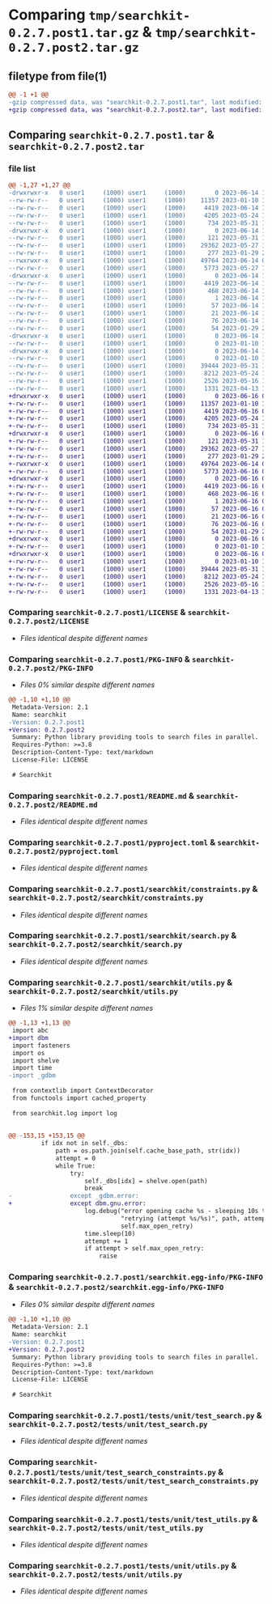 # Comparing `tmp/searchkit-0.2.7.post1.tar.gz` & `tmp/searchkit-0.2.7.post2.tar.gz`

## filetype from file(1)

```diff
@@ -1 +1 @@
-gzip compressed data, was "searchkit-0.2.7.post1.tar", last modified: Wed Jun 14 12:03:48 2023, max compression
+gzip compressed data, was "searchkit-0.2.7.post2.tar", last modified: Fri Jun 16 09:31:00 2023, max compression
```

## Comparing `searchkit-0.2.7.post1.tar` & `searchkit-0.2.7.post2.tar`

### file list

```diff
@@ -1,27 +1,27 @@
-drwxrwxr-x   0 user1     (1000) user1     (1000)        0 2023-06-14 12:03:48.205274 searchkit-0.2.7.post1/
--rw-rw-r--   0 user1     (1000) user1     (1000)    11357 2023-01-10 10:19:33.000000 searchkit-0.2.7.post1/LICENSE
--rw-rw-r--   0 user1     (1000) user1     (1000)     4419 2023-06-14 12:03:48.205274 searchkit-0.2.7.post1/PKG-INFO
--rw-rw-r--   0 user1     (1000) user1     (1000)     4205 2023-05-24 13:53:26.000000 searchkit-0.2.7.post1/README.md
--rw-rw-r--   0 user1     (1000) user1     (1000)      734 2023-05-31 12:54:07.000000 searchkit-0.2.7.post1/pyproject.toml
-drwxrwxr-x   0 user1     (1000) user1     (1000)        0 2023-06-14 12:03:48.205274 searchkit-0.2.7.post1/searchkit/
--rw-rw-r--   0 user1     (1000) user1     (1000)      121 2023-05-31 12:54:07.000000 searchkit-0.2.7.post1/searchkit/__init__.py
--rw-rw-r--   0 user1     (1000) user1     (1000)    29362 2023-05-27 14:47:28.000000 searchkit-0.2.7.post1/searchkit/constraints.py
--rw-rw-r--   0 user1     (1000) user1     (1000)      277 2023-01-29 21:35:16.000000 searchkit-0.2.7.post1/searchkit/log.py
--rwxrwxr-x   0 user1     (1000) user1     (1000)    49764 2023-06-14 08:31:14.000000 searchkit-0.2.7.post1/searchkit/search.py
--rw-rw-r--   0 user1     (1000) user1     (1000)     5773 2023-05-27 14:47:28.000000 searchkit-0.2.7.post1/searchkit/utils.py
-drwxrwxr-x   0 user1     (1000) user1     (1000)        0 2023-06-14 12:03:48.205274 searchkit-0.2.7.post1/searchkit.egg-info/
--rw-rw-r--   0 user1     (1000) user1     (1000)     4419 2023-06-14 12:03:48.000000 searchkit-0.2.7.post1/searchkit.egg-info/PKG-INFO
--rw-rw-r--   0 user1     (1000) user1     (1000)      468 2023-06-14 12:03:48.000000 searchkit-0.2.7.post1/searchkit.egg-info/SOURCES.txt
--rw-rw-r--   0 user1     (1000) user1     (1000)        1 2023-06-14 12:03:48.000000 searchkit-0.2.7.post1/searchkit.egg-info/dependency_links.txt
--rw-rw-r--   0 user1     (1000) user1     (1000)       57 2023-06-14 12:03:48.000000 searchkit-0.2.7.post1/searchkit.egg-info/requires.txt
--rw-rw-r--   0 user1     (1000) user1     (1000)       21 2023-06-14 12:03:48.000000 searchkit-0.2.7.post1/searchkit.egg-info/top_level.txt
--rw-rw-r--   0 user1     (1000) user1     (1000)       76 2023-06-14 12:03:48.205274 searchkit-0.2.7.post1/setup.cfg
--rw-rw-r--   0 user1     (1000) user1     (1000)       54 2023-01-29 21:35:16.000000 searchkit-0.2.7.post1/setup.py
-drwxrwxr-x   0 user1     (1000) user1     (1000)        0 2023-06-14 12:03:48.205274 searchkit-0.2.7.post1/tests/
--rw-rw-r--   0 user1     (1000) user1     (1000)        0 2023-01-10 10:25:51.000000 searchkit-0.2.7.post1/tests/__init__.py
-drwxrwxr-x   0 user1     (1000) user1     (1000)        0 2023-06-14 12:03:48.205274 searchkit-0.2.7.post1/tests/unit/
--rw-rw-r--   0 user1     (1000) user1     (1000)        0 2023-01-10 10:25:51.000000 searchkit-0.2.7.post1/tests/unit/__init__.py
--rw-rw-r--   0 user1     (1000) user1     (1000)    39444 2023-05-31 12:54:07.000000 searchkit-0.2.7.post1/tests/unit/test_search.py
--rw-rw-r--   0 user1     (1000) user1     (1000)     8212 2023-05-24 11:46:12.000000 searchkit-0.2.7.post1/tests/unit/test_search_constraints.py
--rw-rw-r--   0 user1     (1000) user1     (1000)     2526 2023-05-16 10:48:26.000000 searchkit-0.2.7.post1/tests/unit/test_utils.py
--rw-rw-r--   0 user1     (1000) user1     (1000)     1331 2023-04-13 19:54:24.000000 searchkit-0.2.7.post1/tests/unit/utils.py
+drwxrwxr-x   0 user1     (1000) user1     (1000)        0 2023-06-16 09:31:00.976770 searchkit-0.2.7.post2/
+-rw-rw-r--   0 user1     (1000) user1     (1000)    11357 2023-01-10 10:19:33.000000 searchkit-0.2.7.post2/LICENSE
+-rw-rw-r--   0 user1     (1000) user1     (1000)     4419 2023-06-16 09:31:00.976770 searchkit-0.2.7.post2/PKG-INFO
+-rw-rw-r--   0 user1     (1000) user1     (1000)     4205 2023-05-24 13:53:26.000000 searchkit-0.2.7.post2/README.md
+-rw-rw-r--   0 user1     (1000) user1     (1000)      734 2023-05-31 12:54:07.000000 searchkit-0.2.7.post2/pyproject.toml
+drwxrwxr-x   0 user1     (1000) user1     (1000)        0 2023-06-16 09:31:00.976770 searchkit-0.2.7.post2/searchkit/
+-rw-rw-r--   0 user1     (1000) user1     (1000)      121 2023-05-31 12:54:07.000000 searchkit-0.2.7.post2/searchkit/__init__.py
+-rw-rw-r--   0 user1     (1000) user1     (1000)    29362 2023-05-27 14:47:28.000000 searchkit-0.2.7.post2/searchkit/constraints.py
+-rw-rw-r--   0 user1     (1000) user1     (1000)      277 2023-01-29 21:35:16.000000 searchkit-0.2.7.post2/searchkit/log.py
+-rwxrwxr-x   0 user1     (1000) user1     (1000)    49764 2023-06-14 08:31:14.000000 searchkit-0.2.7.post2/searchkit/search.py
+-rw-rw-r--   0 user1     (1000) user1     (1000)     5773 2023-06-16 09:26:43.000000 searchkit-0.2.7.post2/searchkit/utils.py
+drwxrwxr-x   0 user1     (1000) user1     (1000)        0 2023-06-16 09:31:00.976770 searchkit-0.2.7.post2/searchkit.egg-info/
+-rw-rw-r--   0 user1     (1000) user1     (1000)     4419 2023-06-16 09:31:00.000000 searchkit-0.2.7.post2/searchkit.egg-info/PKG-INFO
+-rw-rw-r--   0 user1     (1000) user1     (1000)      468 2023-06-16 09:31:00.000000 searchkit-0.2.7.post2/searchkit.egg-info/SOURCES.txt
+-rw-rw-r--   0 user1     (1000) user1     (1000)        1 2023-06-16 09:31:00.000000 searchkit-0.2.7.post2/searchkit.egg-info/dependency_links.txt
+-rw-rw-r--   0 user1     (1000) user1     (1000)       57 2023-06-16 09:31:00.000000 searchkit-0.2.7.post2/searchkit.egg-info/requires.txt
+-rw-rw-r--   0 user1     (1000) user1     (1000)       21 2023-06-16 09:31:00.000000 searchkit-0.2.7.post2/searchkit.egg-info/top_level.txt
+-rw-rw-r--   0 user1     (1000) user1     (1000)       76 2023-06-16 09:31:00.976770 searchkit-0.2.7.post2/setup.cfg
+-rw-rw-r--   0 user1     (1000) user1     (1000)       54 2023-01-29 21:35:16.000000 searchkit-0.2.7.post2/setup.py
+drwxrwxr-x   0 user1     (1000) user1     (1000)        0 2023-06-16 09:31:00.976770 searchkit-0.2.7.post2/tests/
+-rw-rw-r--   0 user1     (1000) user1     (1000)        0 2023-01-10 10:25:51.000000 searchkit-0.2.7.post2/tests/__init__.py
+drwxrwxr-x   0 user1     (1000) user1     (1000)        0 2023-06-16 09:31:00.976770 searchkit-0.2.7.post2/tests/unit/
+-rw-rw-r--   0 user1     (1000) user1     (1000)        0 2023-01-10 10:25:51.000000 searchkit-0.2.7.post2/tests/unit/__init__.py
+-rw-rw-r--   0 user1     (1000) user1     (1000)    39444 2023-05-31 12:54:07.000000 searchkit-0.2.7.post2/tests/unit/test_search.py
+-rw-rw-r--   0 user1     (1000) user1     (1000)     8212 2023-05-24 11:46:12.000000 searchkit-0.2.7.post2/tests/unit/test_search_constraints.py
+-rw-rw-r--   0 user1     (1000) user1     (1000)     2526 2023-05-16 10:48:26.000000 searchkit-0.2.7.post2/tests/unit/test_utils.py
+-rw-rw-r--   0 user1     (1000) user1     (1000)     1331 2023-04-13 19:54:24.000000 searchkit-0.2.7.post2/tests/unit/utils.py
```

### Comparing `searchkit-0.2.7.post1/LICENSE` & `searchkit-0.2.7.post2/LICENSE`

 * *Files identical despite different names*

### Comparing `searchkit-0.2.7.post1/PKG-INFO` & `searchkit-0.2.7.post2/PKG-INFO`

 * *Files 0% similar despite different names*

```diff
@@ -1,10 +1,10 @@
 Metadata-Version: 2.1
 Name: searchkit
-Version: 0.2.7.post1
+Version: 0.2.7.post2
 Summary: Python library providing tools to search files in parallel.
 Requires-Python: >=3.8
 Description-Content-Type: text/markdown
 License-File: LICENSE
 
 # Searchkit
```

### Comparing `searchkit-0.2.7.post1/README.md` & `searchkit-0.2.7.post2/README.md`

 * *Files identical despite different names*

### Comparing `searchkit-0.2.7.post1/pyproject.toml` & `searchkit-0.2.7.post2/pyproject.toml`

 * *Files identical despite different names*

### Comparing `searchkit-0.2.7.post1/searchkit/constraints.py` & `searchkit-0.2.7.post2/searchkit/constraints.py`

 * *Files identical despite different names*

### Comparing `searchkit-0.2.7.post1/searchkit/search.py` & `searchkit-0.2.7.post2/searchkit/search.py`

 * *Files identical despite different names*

### Comparing `searchkit-0.2.7.post1/searchkit/utils.py` & `searchkit-0.2.7.post2/searchkit/utils.py`

 * *Files 1% similar despite different names*

```diff
@@ -1,13 +1,13 @@
 import abc
+import dbm
 import fasteners
 import os
 import shelve
 import time
-import _gdbm
 
 from contextlib import ContextDecorator
 from functools import cached_property
 
 from searchkit.log import log
 
 
@@ -153,15 +153,15 @@
         if idx not in self._dbs:
             path = os.path.join(self.cache_base_path, str(idx))
             attempt = 0
             while True:
                 try:
                     self._dbs[idx] = shelve.open(path)
                     break
-                except _gdbm.error:
+                except dbm.gnu.error:
                     log.debug("error opening cache %s - sleeping 10s then "
                               "retrying (attempt %s/%s)", path, attempt,
                               self.max_open_retry)
                     time.sleep(10)
                     attempt += 1
                     if attempt > self.max_open_retry:
                         raise
```

### Comparing `searchkit-0.2.7.post1/searchkit.egg-info/PKG-INFO` & `searchkit-0.2.7.post2/searchkit.egg-info/PKG-INFO`

 * *Files 0% similar despite different names*

```diff
@@ -1,10 +1,10 @@
 Metadata-Version: 2.1
 Name: searchkit
-Version: 0.2.7.post1
+Version: 0.2.7.post2
 Summary: Python library providing tools to search files in parallel.
 Requires-Python: >=3.8
 Description-Content-Type: text/markdown
 License-File: LICENSE
 
 # Searchkit
```

### Comparing `searchkit-0.2.7.post1/tests/unit/test_search.py` & `searchkit-0.2.7.post2/tests/unit/test_search.py`

 * *Files identical despite different names*

### Comparing `searchkit-0.2.7.post1/tests/unit/test_search_constraints.py` & `searchkit-0.2.7.post2/tests/unit/test_search_constraints.py`

 * *Files identical despite different names*

### Comparing `searchkit-0.2.7.post1/tests/unit/test_utils.py` & `searchkit-0.2.7.post2/tests/unit/test_utils.py`

 * *Files identical despite different names*

### Comparing `searchkit-0.2.7.post1/tests/unit/utils.py` & `searchkit-0.2.7.post2/tests/unit/utils.py`

 * *Files identical despite different names*

